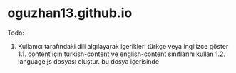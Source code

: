 # oguzhan13.github.io
Todo:

1. Kullanıcı tarafındaki dili algılayarak içerikleri türkçe veya ingilizce göster
1.1. content için turkish-content ve english-content sınıflarını kullan
1.2. language.js dosyası oluştur. bu dosya içerisinde <script> olarak eklenecek dil değişikliği kodlarını barındır (ilk yüklemede kullanıcı dili, daha sonra tıklanararak dil değişikliği olacak)
1.3. navbar kısmında Language kısmı olacak, bu kısmın altında sağ-sol şeklinde TR | EN olacak ve seçim yapılabilecek

2. Font olarak Helvetica font-family kullan (CSS => body{})

3. navbar için alt çizgi animasyonlu olacak (soldan sağa)
3.1. CSS içerisinde anchor için <a> => before, after, visited, hover işlemlerini düzenle (hover esasında animasyon olacak)
3.2. box-shadow ayarla, header ile arasında margin olmayacak
3.3. responsive olacak ve desktop için max 70px gibi bir değere sahip olması planlanıyor
3.4. sayfalar yeni sayfa olmayacak, tek sayfa içerisinde yönlendirme olacak. <a id= ...> ile section yönlendirmesi yapılacak
3.5. navbar kısmında Language kısmı olacak, bu kısmın altında sağ-sol şeklinde TR | EN olacak ve seçim yapılabilecek
3.6. Koyu ve Açık tema için düzgün bir ikon belirlenecek.
3.7. Welcome ikonu sayfanın başına ya da başka bir tabirle ana içeriğe yönlendirecek
3.8. About Me, Skills, Projects, Educations, Jobs, Contact Me şeklinde section ayarlanacak.
3.8.1. Personel: Summary kısmı olacak, Researched topics kısmı olacak, doğum tarihi, askerlik durumu, ehliyet durumu belirtilecek

4. index sayfası section section ayrılacak ( About Me, Skills, Projects, Educations, Jobs, Contact Me )